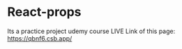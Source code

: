 # React-props
Its a practice project udemy course
LIVE Link of this page: 
                        https://qbnf6.csb.app/
